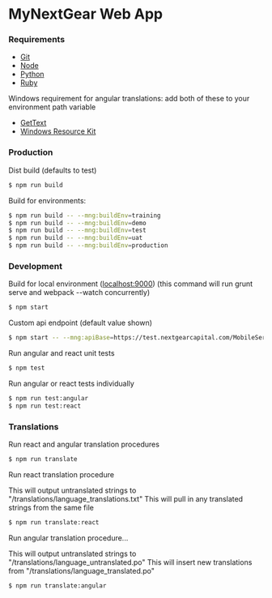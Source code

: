 # MyNextGear Web App

### Requirements

- [Git](https://git-scm.com/)
- [Node](https://nodejs.org/)
- [Python](https://www.python.org/downloads/)
- [Ruby](http://rubyinstaller.org/)

Windows requirement for angular translations: add both of these to your environment path variable

- [GetText](http://gnuwin32.sourceforge.net/downlinks/gettext.php)
- [Windows Resource Kit](https://www.windows-commandline.com/tail-command-for-windows/)

### Production

Dist build (defaults to test)

```sh
$ npm run build
```

Build for environments:

```sh
$ npm run build -- --mng:buildEnv=training
$ npm run build -- --mng:buildEnv=demo
$ npm run build -- --mng:buildEnv=test
$ npm run build -- --mng:buildEnv=uat
$ npm run build -- --mng:buildEnv=production
```

### Development

Build for local environment ([localhost:9000](http://localhost:9000))
(this command will run grunt serve and webpack --watch concurrently)

```sh
$ npm start
```

Custom api endpoint (default value shown)

```sh
$ npm start -- --mng:apiBase=https://test.nextgearcapital.com/MobileService/api
```

Run angular and react unit tests

```sh
$ npm test
```

Run angular or react tests individually

```sh
$ npm run test:angular
$ npm run test:react
```

### Translations

Run react and angular translation procedures

```sh
$ npm run translate
```

Run react translation procedure

This will output untranslated strings to "/translations/language_translations.txt"
This will pull in any translated strings from the same file

```sh
$ npm run translate:react
```

Run angular translation procedure...

This will output untranslated strings to "/translations/language_untranslated.po"
This will insert new translations from "/translations/language_translated.po"

```sh
$ npm run translate:angular
```
